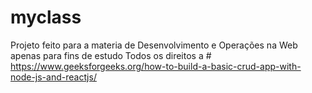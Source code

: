 # myclass

Projeto feito para a materia de Desenvolvimento e Operações na Web apenas para fins de estudo 
Todos os direitos a # https://www.geeksforgeeks.org/how-to-build-a-basic-crud-app-with-node-js-and-reactjs/


